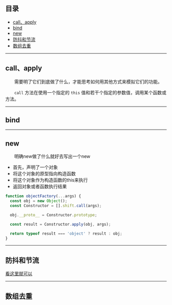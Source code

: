 ## **目录**
- [call、apply](#call-apply)
- [bind](#bind)
- [new](#new)
- [防抖和节流](#debounce-throttle)
- [数组去重](#array-unique)
---
## <span id="call-apply">**call、apply**</span>

&emsp;&emsp;需要明了它们到底做了什么，才能思考如何用其他方式来模拟它们的功能。

&emsp;&emsp;`call` 方法在使用一个指定的 `this` 值和若干个指定的参数值，调用某个函数或方法。

---
## <span id="bind">**bind**</span>


---
## <span id="new">**new**</span>

&emsp;&emsp;明确new做了什么就好去写出一个new
- 首先，声明了一个对象
- 将这个对象的原型指向构造函数
- 将这个对象作为构造函数的this来执行
- 返回对象或者函数执行结果

```js
function objectFactory(...args) {
  const obj = new Object();
  const Constructor = [].shift.call(args);

  obj.__proto__ = Constructor.prototype;

  const result = Constructor.apply(obj, args);

  return typeof result === 'object' ? result : obj;
}
```

---
## <span id="debounce-throttle">**防抖和节流**</span>
[看这里就可以](./5、防抖和节流.md)

---
## <span id="array-unique">**数组去重**</span>
